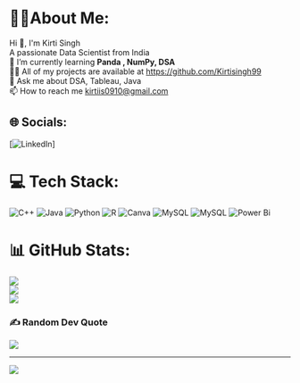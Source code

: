 # 👨‍💻About Me:
Hi 👋, I'm Kirti Singh<br>A passionate Data Scientist from India<br>🌱 I’m currently learning **Panda , NumPy, DSA**<br>👨‍💻 All of my projects are available at https://github.com/Kirtisingh99<br>💬 Ask me about DSA, Tableau, Java<br>📫 How to reach me kirtiis0910@gmail.com


## 🌐 Socials:
[![LinkedIn](https://img.shields.io/badge/LinkedIn-%230077B5.svg?logo=linkedin&logoColor=white)]

# 💻 Tech Stack:
![C++](https://img.shields.io/badge/c++-%2300599C.svg?style=for-the-badge&logo=c%2B%2B&logoColor=white) ![Java](https://img.shields.io/badge/java-%23ED8B00.svg?style=for-the-badge&logo=openjdk&logoColor=white) ![Python](https://img.shields.io/badge/python-3670A0?style=for-the-badge&logo=python&logoColor=ffdd54) ![R](https://img.shields.io/badge/r-%23276DC3.svg?style=for-the-badge&logo=r&logoColor=white) ![Canva](https://img.shields.io/badge/Canva-%2300C4CC.svg?style=for-the-badge&logo=Canva&logoColor=white) ![MySQL](https://img.shields.io/badge/mysql-4479A1.svg?style=for-the-badge&logo=mysql&logoColor=white) ![MySQL](https://img.shields.io/badge/mysql-4479A1.svg?style=for-the-badge&logo=mysql&logoColor=white) ![Power Bi](https://img.shields.io/badge/power_bi-F2C811?style=for-the-badge&logo=powerbi&logoColor=black)
# 📊 GitHub Stats:
![](https://github-readme-stats.vercel.app/api?username=Kirtisingh99&theme=radical&hide_border=false&include_all_commits=false&count_private=false)<br/>
![](https://github-readme-streak-stats.herokuapp.com/?user=Kirtisingh99&theme=radical&hide_border=false)<br/>
![](https://github-readme-stats.vercel.app/api/top-langs/?username=Kirtisingh99&theme=radical&hide_border=false&include_all_commits=false&count_private=false&layout=compact)

### ✍️ Random Dev Quote
![](https://quotes-github-readme.vercel.app/api?type=vetical&theme=radical)

---
[![](https://visitcount.itsvg.in/api?id=Kirtisingh99&icon=0&color=0)](https://visitcount.itsvg.in)

<!-- Proudly created with GPRM ( https://gprm.itsvg.in ) -->

